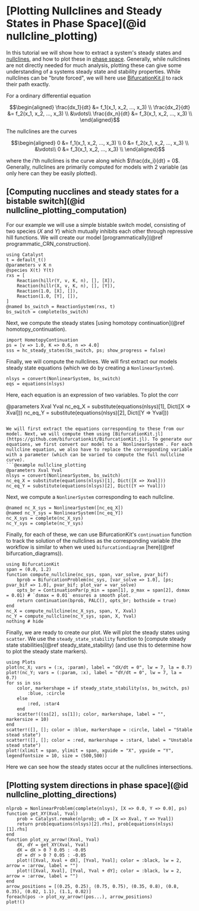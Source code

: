 # [Plotting Nullclines and Steady States in Phase Space](@id nullcline_plotting)
In this tutorial we will show how to extract a system's steady states and [nullclines](https://en.wikipedia.org/wiki/Nullcline), and how to plot these in [phase space](https://en.wikipedia.org/wiki/Phase_space). Generally, while nullclines are not directly needed for much analysis, plotting these can give some understanding of a systems steady state and stability properties. While nullclines can be "brute forced", we will here use [BifurcationKit.jl](https://github.com/bifurcationkit/BifurcationKit.jl) to rack their path exactly.

For a ordinary differential equation
```math
\begin{aligned}
\frac{dx_1}{dt} &= f_1(x_1, x_2, ..., x_3) \\
\frac{dx_2}{dt} &= f_2(x_1, x_2, ..., x_3) \\
                &\vdots\\
\frac{dx_n}{dt} &= f_3(x_1, x_2, ..., x_3) \\
\end{aligned}
```
The nullclines are the curves
```math
\begin{aligned}
0 &= f_1(x_1, x_2, ..., x_3) \\
0 &= f_2(x_1, x_2, ..., x_3) \\
                &\vdots\\
0 &= f_3(x_1, x_2, ..., x_3) \\
\end{aligned}
```
where the $i$'th nullclines is the curve along which $\frac{dx_i}{dt} = 0$. Generally, nullclines are primarily computed for models with 2 variable (as only here can they be easily plotted).

## [Computing nucclines and steady states for a bistable switch](@id nullcline_plotting_computation)
For our example we will use a simple bistable switch model, consisting of two species ($X$ and $Y$) which mutually inhibits each other through repressive hill functions. We will create our model [programmatically](@ref programmatic_CRN_construction).
```@example nullcline_plotting
using Catalyst
t = default_t()
@parameters v K n
@species X(t) Y(t)
rxs = [
    Reaction(hillr(Y, v, K, n), [], [X]),
    Reaction(hillr(X, v, K, n), [], [Y]),
    Reaction(1.0, [X], []),
    Reaction(1.0, [Y], []),
]
@named bs_switch = ReactionSystem(rxs, t)
bs_switch = complete(bs_switch)
```

Next, we compute the steady states [using homotopy continuation](@ref homotopy_continuation).
```@example nullcline_plotting
import HomotopyContinuation
ps = [v => 1.0, K => 0.6, n => 4.0]
sss = hc_steady_states(bs_switch, ps; show_progress = false)
```

Finally, we will compute the nullclines. We will first extract our models steady state equations (which we do by creating a `NonlinearSystem`).
```@example nullcline_plotting
nlsys = convert(NonlinearSystem, bs_switch)
eqs = equations(nlsys)
```
Here, each equation is an expression of two variables. To plot the corr

@parameters Xval Yval
nc_eq_X = substitute(equations(nlsys)[1], Dict([X => Xval]))
nc_eq_Y = substitute(equations(nlsys)[2], Dict([Y => Yval]))
```

We will first extract the equations corresponding to these from our model. Next, we will compute them using [BifurcationKit.jl](https://github.com/bifurcationkit/BifurcationKit.jl). To generate our equations, we first convert our model to a `NonlinearSystem`. For each nullcline equation, we also have to replace the corresponding variable with a parameter (which can be varied to compute the full nullcline curve).
```@example nullcline_plotting
@parameters Xval Yval
nlsys = convert(NonlinearSystem, bs_switch)
nc_eq_X = substitute(equations(nlsys)[1], Dict([X => Xval]))
nc_eq_Y = substitute(equations(nlsys)[2], Dict([Y => Yval]))
```
Next, we compute a `NonlinerSystem` corresponding to each nullcline.
```@example nullcline_plotting
@named nc_X_sys = NonlinearSystem([nc_eq_X])
@named nc_Y_sys = NonlinearSystem([nc_eq_Y])
nc_X_sys = complete(nc_X_sys)
nc_Y_sys = complete(nc_Y_sys)
```
Finally, for each of these, we can use BifurcationKit's `continuation` function to track the solution of the nullclines as the corresponding variable (the workflow is similar to when we used `bifurcationdiagram` [here](@ref bifurcation_diagrams)).
```@example nullcline_plotting
using BifurcationKit
span = (0.0, 1.2)
function compute_nullcline(nc_sys, span, var_solve, pvar_bif)
    bprob = BifurcationProblem(nc_sys, [var_solve => 1.0], [ps; pvar_bif => 1.0], pvar_bif; plot_var = var_solve)
    opts_br = ContinuationPar(p_min = span[1], p_max = span[2], dsmax = 0.01) # `dsmax = 0.01` ensures a smooth plot.
    return continuation(bprob, PALC(), opts_br; bothside = true)
end
nc_X = compute_nullcline(nc_X_sys, span, Y, Xval)
nc_Y = compute_nullcline(nc_Y_sys, span, X, Yval)
nothing # hide
```

Finally, we are ready to create our plot. We will plot the steady states using `scatter`. We use the `steady_state_stability` function to [compute steady state stabilities](@ref steady_state_stability) (and use this to determine how to plot the steady state markers).
```@example nullcline_plotting
using Plots
plot(nc_X; vars = (:x, :param), label = "dX/dt = 0", lw = 7, la = 0.7)
plot!(nc_Y; vars = (:param, :x), label = "dY/dt = 0", lw = 7, la = 0.7)
for ss in sss
    color, markershape = if steady_state_stability(ss, bs_switch, ps)
        :blue, :circle
    else
        :red, :star4
    end
    scatter!((ss[2], ss[1]); color, markershape, label = "", markersize = 10)
end
scatter!([], []; color = :blue, markershape = :circle, label = "Stable stead state")
scatter!([], []; color = :red, markershape = :star4, label = "Unstable stead state")
plot!(xlimit = span, ylimit = span, xguide = "X", yguide = "Y", legendfontsize = 10, size = (500,500))
```
Here we can see how the steady states occur at the nullclines intersections.

## [Plotting system directions in phase space](@id nullcline_plotting_directions)

```@example nullcline_plotting
nlprob = NonlinearProblem(complete(nlsys), [X => 0.0, Y => 0.0], ps)
function get_XY(Xval, Yval)
    prob = Catalyst.remake(nlprob; u0 = [X => Xval, Y => Yval])
    return prob[equations(nlsys)[2].rhs], prob[equations(nlsys)[1].rhs]
end
function plot_xy_arrow!(Xval, Yval)
    dX, dY = get_XY(Xval, Yval)
    dX = dX > 0 ? 0.05 : -0.05
    dY = dY > 0 ? 0.05 : -0.05
    plot!([Xval, Xval + dX], [Yval, Yval]; color = :black, lw = 2, arrow = :arrow, label = "")
    plot!([Xval, Xval], [Yval, Yval + dY]; color = :black, lw = 2, arrow = :arrow, label = "")
end
arrow_positions = [(0.25, 0.25), (0.75, 0.75), (0.35, 0.8), (0.8, 0.35), (0.02, 1.1), (1.1, 0.02)]
foreach(pos -> plot_xy_arrow!(pos...), arrow_positions)
plot!()
```